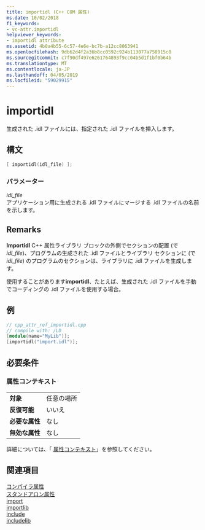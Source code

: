 ```yaml
---
title: importidl (C++ COM 属性)
ms.date: 10/02/2018
f1_keywords:
- vc-attr.importidl
helpviewer_keywords:
- importidl attribute
ms.assetid: 4b0a4b55-6c57-4e6e-bc7b-a12cc8063941
ms.openlocfilehash: 9db62d4f2a36b8cc0592c924b113077a758915c0
ms.sourcegitcommit: c7f90df497e6261764893f9cc04b5d1f1bf0b64b
ms.translationtype: MT
ms.contentlocale: ja-JP
ms.lasthandoff: 04/05/2019
ms.locfileid: "59029915"
---
```

# <a name="importidl"></a>importidl

生成された .idl ファイルには、指定された .idl ファイルを挿入します。

## <a name="syntax"></a>構文

```cpp
[ importidl(idl_file) ];
```

### <a name="parameters"></a>パラメーター

*idl_file*<br/>
アプリケーション用に生成される .idl ファイルにマージする .idl ファイルの名前を示します。

## <a name="remarks"></a>Remarks

**Importidl** C++ 属性ライブラリ ブロックの外側でセクションの配置 (で*idl_file*)、プログラムの生成された .idl ファイルとライブラリ セクションに (で*idl_file*) のプログラムのセクションは、ライブラリに .idl ファイルを生成します。

使用することがあります**importidl**、たとえば、生成された .idl ファイルを手動でコーディングの .idl ファイルを使用する場合。

## <a name="example"></a>例

```cpp
// cpp_attr_ref_importidl.cpp
// compile with: /LD
[module(name="MyLib")];
[importidl("import.idl")];
```

## <a name="requirements"></a>必要条件

### <a name="attribute-context"></a>属性コンテキスト

|||
|-|-|
|**対象**|任意の場所|
|**反復可能**|いいえ|
|**必要な属性**|なし|
|**無効な属性**|なし|

詳細については、「 [属性コンテキスト](cpp-attributes-com-net.md#contexts)」を参照してください。

## <a name="see-also"></a>関連項目

[コンパイラ属性](compiler-attributes.md)<br/>
[スタンドアロン属性](stand-alone-attributes.md)<br/>
[import](import.md)<br/>
[importlib](importlib.md)<br/>
[include](include-cpp.md)<br/>
[includelib](includelib-cpp.md)